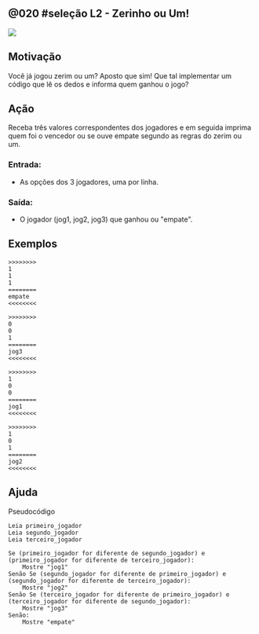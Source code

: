 ## @020 #seleção L2 - Zerinho ou Um!

[](https://raw.githubusercontent.com/qxcodefup/moodle/master/base/020/solver.c)
![](https://raw.githubusercontent.com/qxcodefup/moodle/master/base/020/__capa.jpg)

## Motivação

Você já jogou zerim ou um? Aposto que sim!
Que tal implementar um código que lê os dedos e informa quem ganhou o jogo?

## Ação

Receba três valores correspondentes dos jogadores e em seguida imprima quem foi o vencedor ou se ouve empate segundo as regras do zerim ou um.

### Entrada:

* As opções dos 3 jogadores, uma por linha.

### Saída:

* O jogador (jog1, jog2, jog3) que ganhou ou "empate".

## Exemplos
```
>>>>>>>>
1
1
1
========
empate
<<<<<<<<

>>>>>>>>
0
0
1
========
jog3
<<<<<<<<

>>>>>>>>
1
0
0
========
jog1
<<<<<<<<

>>>>>>>>
1
0
1
========
jog2
<<<<<<<<
```

## Ajuda

Pseudocódigo
```
Leia primeiro_jogador
Leia segundo_jogador
Leia terceiro_jogador

Se (primeiro_jogador for diferente de segundo_jogador) e (primeiro_jogador for diferente de terceiro_jogador):
    Mostre "jog1"
Senão Se (segundo_jogador for diferente de primeiro_jogador) e (segundo_jogador for diferente de terceiro_jogador):
    Mostre "jog2"
Senão Se (terceiro_jogador for diferente de primeiro_jogador) e (terceiro_jogador for diferente de segundo_jogador):
    Mostre "jog3"
Senão:
    Mostre "empate"
```

